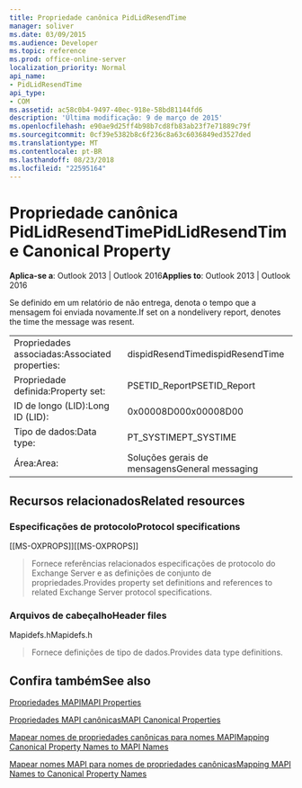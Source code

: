 ```yaml
---
title: Propriedade canônica PidLidResendTime
manager: soliver
ms.date: 03/09/2015
ms.audience: Developer
ms.topic: reference
ms.prod: office-online-server
localization_priority: Normal
api_name:
- PidLidResendTime
api_type:
- COM
ms.assetid: ac58c0b4-9497-40ec-918e-58bd81144fd6
description: 'Última modificação: 9 de março de 2015'
ms.openlocfilehash: e90ae9d25ff4b98b7cd8fb83ab23f7e71889c79f
ms.sourcegitcommit: 0cf39e5382b8c6f236c8a63c6036849ed3527ded
ms.translationtype: MT
ms.contentlocale: pt-BR
ms.lasthandoff: 08/23/2018
ms.locfileid: "22595164"
---
```

# <a name="pidlidresendtime-canonical-property"></a><span data-ttu-id="3f7b8-103">Propriedade canônica PidLidResendTime</span><span class="sxs-lookup"><span data-stu-id="3f7b8-103">PidLidResendTime Canonical Property</span></span>

  
  
<span data-ttu-id="3f7b8-104">**Aplica-se a**: Outlook 2013 | Outlook 2016</span><span class="sxs-lookup"><span data-stu-id="3f7b8-104">**Applies to**: Outlook 2013 | Outlook 2016</span></span> 
  
<span data-ttu-id="3f7b8-105">Se definido em um relatório de não entrega, denota o tempo que a mensagem foi enviada novamente.</span><span class="sxs-lookup"><span data-stu-id="3f7b8-105">If set on a nondelivery report, denotes the time the message was resent.</span></span>
  
|||
|:-----|:-----|
|<span data-ttu-id="3f7b8-106">Propriedades associadas:</span><span class="sxs-lookup"><span data-stu-id="3f7b8-106">Associated properties:</span></span>  <br/> |<span data-ttu-id="3f7b8-107">dispidResendTime</span><span class="sxs-lookup"><span data-stu-id="3f7b8-107">dispidResendTime</span></span>  <br/> |
|<span data-ttu-id="3f7b8-108">Propriedade definida:</span><span class="sxs-lookup"><span data-stu-id="3f7b8-108">Property set:</span></span>  <br/> |<span data-ttu-id="3f7b8-109">PSETID_Report</span><span class="sxs-lookup"><span data-stu-id="3f7b8-109">PSETID_Report</span></span>  <br/> |
|<span data-ttu-id="3f7b8-110">ID de longo (LID):</span><span class="sxs-lookup"><span data-stu-id="3f7b8-110">Long ID (LID):</span></span>  <br/> |<span data-ttu-id="3f7b8-111">0x00008D00</span><span class="sxs-lookup"><span data-stu-id="3f7b8-111">0x00008D00</span></span>  <br/> |
|<span data-ttu-id="3f7b8-112">Tipo de dados:</span><span class="sxs-lookup"><span data-stu-id="3f7b8-112">Data type:</span></span>  <br/> |<span data-ttu-id="3f7b8-113">PT_SYSTIME</span><span class="sxs-lookup"><span data-stu-id="3f7b8-113">PT_SYSTIME</span></span>  <br/> |
|<span data-ttu-id="3f7b8-114">Área:</span><span class="sxs-lookup"><span data-stu-id="3f7b8-114">Area:</span></span>  <br/> |<span data-ttu-id="3f7b8-115">Soluções gerais de mensagens</span><span class="sxs-lookup"><span data-stu-id="3f7b8-115">General messaging</span></span>  <br/> |
   
## <a name="related-resources"></a><span data-ttu-id="3f7b8-116">Recursos relacionados</span><span class="sxs-lookup"><span data-stu-id="3f7b8-116">Related resources</span></span>

### <a name="protocol-specifications"></a><span data-ttu-id="3f7b8-117">Especificações de protocolo</span><span class="sxs-lookup"><span data-stu-id="3f7b8-117">Protocol specifications</span></span>

<span data-ttu-id="3f7b8-118">[[MS-OXPROPS]]</span><span class="sxs-lookup"><span data-stu-id="3f7b8-118">[[MS-OXPROPS]]</span></span> 
  
> <span data-ttu-id="3f7b8-119">Fornece referências relacionados especificações de protocolo do Exchange Server e as definições de conjunto de propriedades.</span><span class="sxs-lookup"><span data-stu-id="3f7b8-119">Provides property set definitions and references to related Exchange Server protocol specifications.</span></span>
    
### <a name="header-files"></a><span data-ttu-id="3f7b8-120">Arquivos de cabeçalho</span><span class="sxs-lookup"><span data-stu-id="3f7b8-120">Header files</span></span>

<span data-ttu-id="3f7b8-121">Mapidefs.h</span><span class="sxs-lookup"><span data-stu-id="3f7b8-121">Mapidefs.h</span></span>
  
> <span data-ttu-id="3f7b8-122">Fornece definições de tipo de dados.</span><span class="sxs-lookup"><span data-stu-id="3f7b8-122">Provides data type definitions.</span></span>
    
## <a name="see-also"></a><span data-ttu-id="3f7b8-123">Confira também</span><span class="sxs-lookup"><span data-stu-id="3f7b8-123">See also</span></span>



[<span data-ttu-id="3f7b8-124">Propriedades MAPI</span><span class="sxs-lookup"><span data-stu-id="3f7b8-124">MAPI Properties</span></span>](mapi-properties.md)
  
[<span data-ttu-id="3f7b8-125">Propriedades MAPI canônicas</span><span class="sxs-lookup"><span data-stu-id="3f7b8-125">MAPI Canonical Properties</span></span>](mapi-canonical-properties.md)
  
[<span data-ttu-id="3f7b8-126">Mapear nomes de propriedades canônicas para nomes MAPI</span><span class="sxs-lookup"><span data-stu-id="3f7b8-126">Mapping Canonical Property Names to MAPI Names</span></span>](mapping-canonical-property-names-to-mapi-names.md)
  
[<span data-ttu-id="3f7b8-127">Mapear nomes MAPI para nomes de propriedades canônicas</span><span class="sxs-lookup"><span data-stu-id="3f7b8-127">Mapping MAPI Names to Canonical Property Names</span></span>](mapping-mapi-names-to-canonical-property-names.md)

